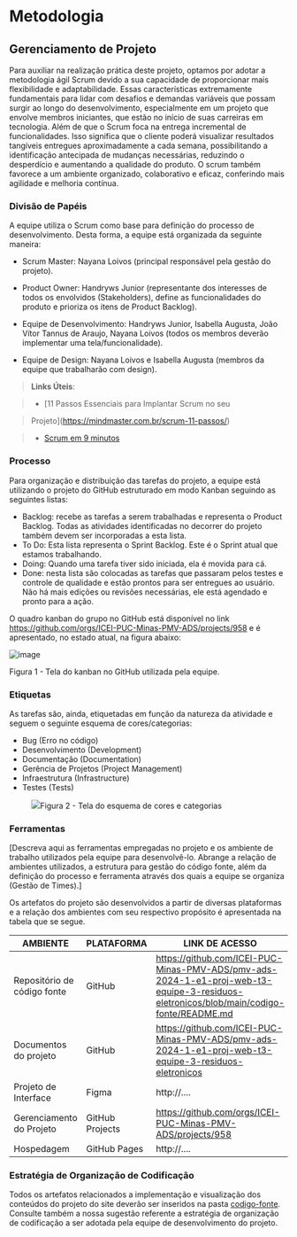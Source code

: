 
# Metodologia

## Gerenciamento de Projeto

Para auxiliar na realização prática deste projeto, optamos por adotar a metodologia ágil Scrum devido a sua capacidade de proporcionar mais flexibilidade e adaptabilidade. Essas características extremamente fundamentais para lidar com desafios e demandas variáveis que possam surgir ao longo do desenvolvimento, especialmente em um projeto que envolve membros iniciantes, que estão no início de suas carreiras em tecnologia. 
Além de que o Scrum foca na entrega incremental de funcionalidades. Isso significa que o cliente poderá visualizar resultados tangíveis entregues aproximadamente a cada semana, possibilitando a identificação antecipada de mudanças necessárias, reduzindo o desperdício e aumentando a qualidade do produto.  O scrum também favorece a um ambiente organizado, colaborativo e eficaz, conferindo mais agilidade e melhoria contínua.

### Divisão de Papéis

A equipe utiliza o Scrum como base para definição do processo de desenvolvimento. Desta forma, a equipe está organizada da seguinte maneira: 

- Scrum Master: Nayana Loivos (principal responsável pela gestão do projeto). 

- Product Owner: Handryws Junior (representante dos interesses de todos os envolvidos (Stakeholders), define as funcionalidades do produto e prioriza os itens de Product Backlog). 

- Equipe de Desenvolvimento: Handryws Junior, Isabella Augusta, João Vítor Tannus de Araujo, Nayana Loivos (todos os membros deverão implementar uma tela/funcionalidade). 

- Equipe de Design: Nayana Loivos e Isabella Augusta (membros da equipe que trabalharão com design). 

  

> **Links Úteis**: 

> - [11 Passos Essenciais para Implantar Scrum no seu  

> Projeto](https://mindmaster.com.br/scrum-11-passos/) 

> - [Scrum em 9 minutos](https://www.youtube.com/watch?v=XfvQWnRgxG0) 

### Processo

Para organização e distribuição das tarefas do projeto, a equipe está utilizando o projeto do GitHub estruturado em modo Kanban seguindo as seguintes listas:

- Backlog: recebe as tarefas a serem trabalhadas e representa o Product Backlog. Todas as atividades identificadas no decorrer do projeto também devem ser incorporadas a esta lista. 
- To Do: Esta lista representa o Sprint Backlog. Este é o Sprint atual que estamos trabalhando. 
- Doing: Quando uma tarefa tiver sido iniciada, ela é movida para cá. 
- Done: nesta lista são colocadas as tarefas que passaram pelos testes e controle de qualidade e estão prontos para ser entregues ao usuário. Não há mais edições ou revisões necessárias, ele está agendado e pronto para a ação.

O quadro kanban do grupo no GitHub está disponível no link https://github.com/orgs/ICEI-PUC-Minas-PMV-ADS/projects/958 e é apresentado, no estado atual, na figura abaixo:

![image](https://github.com/ICEI-PUC-Minas-PMV-ADS/pmv-ads-2024-1-e1-proj-web-t3-equipe-3-residuos-eletronicos/assets/92792650/18634d1f-704c-45c7-a794-5e73fcda3c52)

Figura 1 - Tela do kanban no GitHub utilizada pela equipe.

### Etiquetas
<p>As tarefas são, ainda, etiquetadas em função da natureza da atividade e seguem o seguinte esquema de cores/categorias:</p>

<ul>
  <li>Bug (Erro no código)</li>
  <li>Desenvolvimento (Development)</li>
  <li>Documentação (Documentation)</li>
  <li>Gerência de Projetos (Project Management)</li>
  <li>Infraestrutura (Infrastructure)</li>
  <li>Testes (Tests)</li>
</ul>

<figure> 
  <img src="https://user-images.githubusercontent.com/100447878/164068979-9eed46e1-9b44-461e-ab88-c2388e6767a1.png"
    <figcaption>Figura 2 - Tela do esquema de cores e categorias</figcaption>
</figure> 
  
### Ferramentas

[Descreva aqui as ferramentas empregadas no projeto e os ambiente de trabalho utilizados pela  equipe para desenvolvê-lo. Abrange a relação de ambientes utilizados, a estrutura para gestão do código fonte, além da definição do processo e ferramenta através dos quais a equipe se organiza (Gestão de Times).]

Os artefatos do projeto são desenvolvidos a partir de diversas plataformas e a relação dos ambientes com seu respectivo propósito é apresentada na tabela que se segue.

| AMBIENTE                            | PLATAFORMA                         | LINK DE ACESSO                         |                                                                                              
|-------------------------------------|------------------------------------|----------------------------------------|
| Repositório de código fonte         | GitHub                             | https://github.com/ICEI-PUC-Minas-PMV-ADS/pmv-ads-2024-1-e1-proj-web-t3-equipe-3-residuos-eletronicos/blob/main/codigo-fonte/README.md|
| Documentos do projeto               | GitHub                             | https://github.com/ICEI-PUC-Minas-PMV-ADS/pmv-ads-2024-1-e1-proj-web-t3-equipe-3-residuos-eletronicos|
| Projeto de Interface                | Figma                              | http://....                            |
| Gerenciamento do Projeto            | GitHub Projects                    | https://github.com/orgs/ICEI-PUC-Minas-PMV-ADS/projects/958|
| Hospedagem                          | GitHub Pages                       | http://....                            |


### Estratégia de Organização de Codificação 

Todos os artefatos relacionados a implementação e visualização dos conteúdos do projeto do site deverão ser inseridos na pasta [codigo-fonte](http://https://github.com/ICEI-PUC-Minas-PMV-ADS/WebApplicationProject-Template-v2/tree/main/codigo-fonte). Consulte também a nossa sugestão referente a estratégia de organização de codificação a ser adotada pela equipe de desenvolvimento do projeto.
